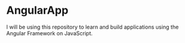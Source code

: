 # AngularApp
I will be using this repository to learn and build applications using the Angular Framework on JavaScript.
